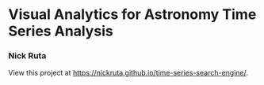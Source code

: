 # Visual Analytics for Astronomy Time Series Analysis
### Nick Ruta
View this project at https://nickruta.github.io/time-series-search-engine/.
